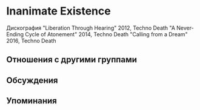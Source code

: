 # Inanimate Existence

Дискография
"Liberation Through Hearing" 2012, Techno Death
"A Never-Ending Cycle of Atonement" 2014, Techno Death
"Calling from a Dream" 2016, Techno Death

## Отношения с другими группами


## Обсуждения


## Упоминания

